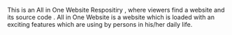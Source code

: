 This is an All in One Website Respositiry , where viewers find a website and its source code . All in One Website is a website which  is loaded with an exciting features which are using by persons in his/her daily life.
